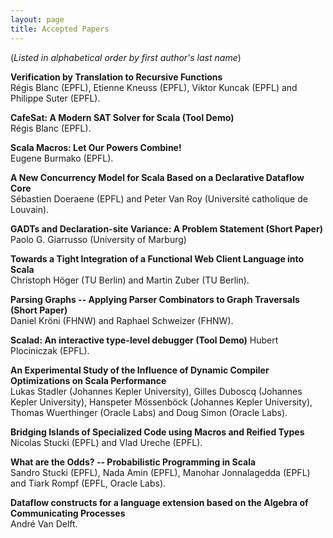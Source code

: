 ```yaml
---
layout: page
title: Accepted Papers
---
```

(<i>Listed in alphabetical order by first author's last name</i>)

**Verification by Translation to Recursive Functions**<br>
Régis Blanc (EPFL), Etienne Kneuss (EPFL), Viktor Kuncak (EPFL) and Philippe Suter (EPFL).

**CafeSat: A Modern SAT Solver for Scala (Tool Demo)**<br>
Régis Blanc (EPFL).

**Scala Macros: Let Our Powers Combine!**<br>
Eugene Burmako (EPFL).

**A New Concurrency Model for Scala Based on a Declarative Dataflow Core**<br>
Sébastien Doeraene (EPFL) and Peter Van Roy (Université catholique de Louvain).

**GADTs and Declaration-site Variance: A Problem Statement (Short Paper)**<br>
Paolo G. Giarrusso (University of Marburg)

**Towards a Tight Integration of a Functional Web Client Language into Scala**<br>
Christoph Höger (TU Berlin) and Martin Zuber (TU Berlin).

**Parsing Graphs -- Applying Parser Combinators to Graph Traversals (Short Paper)**<br>
Daniel Kröni (FHNW) and Raphael Schweizer (FHNW).

**Scalad: An interactive type-level debugger (Tool Demo)**
Hubert Plociniczak (EPFL).

**An Experimental Study of the Influence of Dynamic Compiler Optimizations on Scala Performance**<br>
Lukas Stadler (Johannes Kepler University), Gilles Duboscq (Johannes Kepler University), Hanspeter Mössenböck (Johannes Kepler University), Thomas Wuerthinger (Oracle Labs) and Doug Simon (Oracle Labs).

**Bridging Islands of Specialized Code using Macros and Reified Types**<br>
Nicolas Stucki (EPFL) and Vlad Ureche (EPFL).

**What are the Odds? -- Probabilistic Programming in Scala**<br>
Sandro Stucki (EPFL), Nada Amin (EPFL), Manohar Jonnalagedda (EPFL) and Tiark Rompf (EPFL, Oracle Labs).

**Dataflow constructs for a language extension based on the Algebra of Communicating Processes**<br>
André Van Delft.